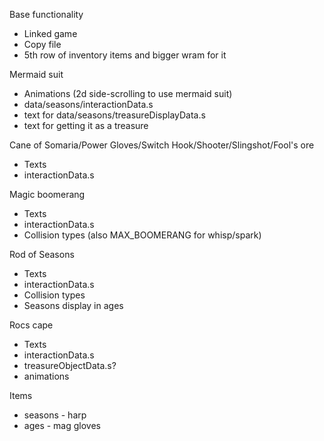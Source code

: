 Base functionality
* Linked game
* Copy file
* 5th row of inventory items and bigger wram for it

Mermaid suit
* Animations (2d side-scrolling to use mermaid suit)
* data/seasons/interactionData.s
* text for data/seasons/treasureDisplayData.s
* text for getting it as a treasure

Cane of Somaria/Power Gloves/Switch Hook/Shooter/Slingshot/Fool's ore
* Texts
* interactionData.s

Magic boomerang
* Texts
* interactionData.s
* Collision types (also MAX_BOOMERANG for whisp/spark)

Rod of Seasons
* Texts
* interactionData.s
* Collision types
* Seasons display in ages

Rocs cape
* Texts
* interactionData.s
* treasureObjectData.s?
* animations

Items
* seasons - harp
* ages - mag gloves